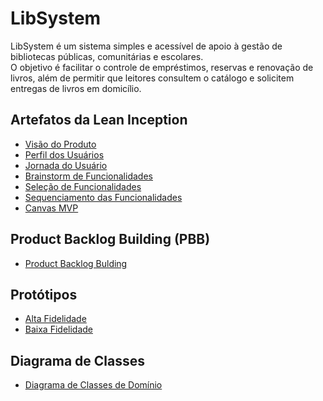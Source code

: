 # LibSystem

LibSystem é um sistema simples e acessível de apoio à gestão de bibliotecas públicas, comunitárias e escolares.  
O objetivo é facilitar o controle de empréstimos, reservas e renovação de livros, além de permitir que leitores consultem o catálogo e solicitem entregas de livros em domicílio.

## Artefatos da Lean Inception

- [Visão do Produto](docs/lean_inception/1-visao-do-produto.md)
- [Perfil dos Usuários](docs/lean_inception/2-perfil-dos-usuarios.md)
- [Jornada do Usuário](docs/lean_inception/3-jornada-do-usuario.md)
- [Brainstorm de Funcionalidades](docs/lean_inception/4-feature-brainstorm.md)
- [Seleção de Funcionalidades](docs/lean_inception/5-feature-selection.md)
- [Sequenciamento das Funcionalidades](docs/lean_inception/6-feature-sequencer.md)
- [Canvas MVP](docs/lean_inception/7-canvas-mvp.md)

## Product Backlog Building (PBB)
- [Product Backlog Bulding](docs/pbb/CANVAS_PBB.md)

## Protótipos
- [Alta Fidelidade](docs/protótipo/alta_qualidade)
- [Baixa Fidelidade](docs/protótipo/baixa_qualidade)

 ## Diagrama de Classes

- [Diagrama de Classes de Domínio](docs/Diagrama_de_Classes/Diagrama_de_classes.png)
